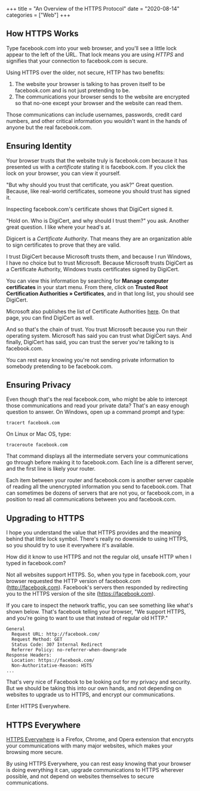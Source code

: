 +++
title = "An Overview of the HTTPS Protocol"
date = "2020-08-14"
categories = ["Web"]
+++

## How HTTPS Works

Type facebook.com into your web browser, and you'll see a little lock appear to the left of the URL. That lock means you are using *HTTPS* and signifies that your connection to facebook.com is secure.

Using HTTPS over the older, not secure, HTTP has two benefits:

1. The website your browser is talking to has proven itself to be facebook.com and is not just pretending to be.
2. The communications your browser sends to the website are encrypted so that no-one except your browser and the website can read them.

Those communications can include usernames, passwords, credit card numbers, and other critical information you wouldn't want in the hands of anyone but the real facebook.com.

## Ensuring Identity

Your browser trusts that the website truly is facebook.com because it has presented us with a *certificate* stating it is facebook.com. If you click the lock on your browser, you can view it yourself.

"But why should you trust that certificate, you ask?" Great question. Because, like real-world certificates, someone you should trust has signed it.

Inspecting facebook.com's certificate shows that DigiCert signed it.

"Hold on. Who is DigiCert, and why should I trust them?" you ask. Another great question. I like where your head's at.

Digicert is a *Certificate Authority*. That means they are an organization able to sign certificates to prove that they are valid.

I trust DigiCert because Microsoft trusts them, and because I run Windows, I have no choice but to trust Microsoft. Because Microsoft trusts DigiCert as a Certificate Authority, Windows trusts certificates signed by DigiCert.

You can view this information by searching for **Manage computer certificates** in your start menu. From there, click on **Trusted Root Certification Authorities &raquo;  Certificates**, and in that long list, you should see DigiCert.

Microsoft also publishes the list of Certificate Authorities [here](https://ccadb-public.secure.force.com/microsoft/IncludedCACertificateReportForMSFT). On that page, you can find DigiCert as well.

And so that's the chain of trust. You trust Microsoft because you run their operating system. Microsoft has said you can trust what DigiCert says. And finally, DigiCert has said, you can trust the server you're talking to is facebook.com.

You can rest easy knowing you're not sending private information to somebody pretending to be facebook.com.

## Ensuring Privacy

Even though that's the real facebook.com, who might be able to intercept those communications and read your private data? That's an easy enough question to answer. On Windows, open up a command prompt and type:

```
tracert facebook.com
```

On Linux or Mac OS, type:

```
traceroute facebook.com
```

That command displays all the intermediate servers your communications go through before making it to facebook.com. Each line is a different server, and the first line is likely your router. 

Each item between your router and facebook.com is another server capable of reading all the unencrypted information you send to facebook.com. That can sometimes be dozens of servers that are not you, or facebook.com, in a position to read all communications between you and facebook.com.

## Upgrading to HTTPS

I hope you understand the value that HTTPS provides and the meaning behind that little lock symbol. There's really no downside to using HTTPS, so you should try to use it everywhere it's available.

How did it know to use HTTPS and not the regular old, unsafe HTTP when I typed in facebook.com?

Not all websites support HTTPS. So, when you type in facebook.com, your browser requested the HTTP version of facebook.com (http://facebook.com). Facebook's servers then responded by redirecting you to the HTTPS version of the site (https://facebook.com).

If you care to inspect the network traffic, you can see something like what's shown below. That's facebook telling your browser, "We support HTTPS, and you're going to want to use that instead of regular old HTTP."

```
General
  Request URL: http://facebook.com/
  Request Method: GET
  Status Code: 307 Internal Redirect
  Referrer Policy: no-referrer-when-downgrade
Response Headers:
  Location: https://facebook.com/
  Non-Authoritative-Reason: HSTS
...
```

That's very nice of Facebook to be looking out for my privacy and security. But we should be taking this into our own hands, and not depending on websites to upgrade us to HTTPS, and encrypt our communications.

Enter HTTPS Everywhere.

## HTTPS Everywhere

[HTTPS Everywhere](https://www.eff.org/https-everywhere) is a Firefox, Chrome, and Opera extension that encrypts your communications with many major websites, which makes your browsing more secure.

By using HTTPS Everywhere, you can rest easy knowing that your browser is doing everything it can, upgrade communications to HTTPS wherever possible, and not depend on websites themselves to secure communications.